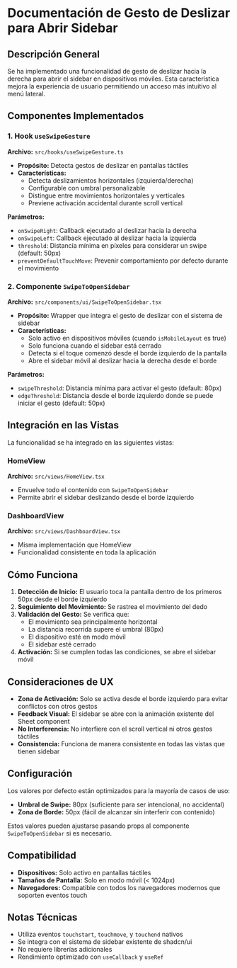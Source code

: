 # Documentación de Gesto de Deslizar para Abrir Sidebar

## Descripción General

Se ha implementado una funcionalidad de gesto de deslizar hacia la derecha para abrir el sidebar en dispositivos móviles. Esta característica mejora la experiencia de usuario permitiendo un acceso más intuitivo al menú lateral.

## Componentes Implementados

### 1. Hook `useSwipeGesture`
**Archivo:** `src/hooks/useSwipeGesture.ts`

- **Propósito:** Detecta gestos de deslizar en pantallas táctiles
- **Características:**
  - Detecta deslizamientos horizontales (izquierda/derecha)
  - Configurable con umbral personalizable
  - Distingue entre movimientos horizontales y verticales
  - Previene activación accidental durante scroll vertical

**Parámetros:**
- `onSwipeRight`: Callback ejecutado al deslizar hacia la derecha
- `onSwipeLeft`: Callback ejecutado al deslizar hacia la izquierda
- `threshold`: Distancia mínima en píxeles para considerar un swipe (default: 50px)
- `preventDefaultTouchMove`: Prevenir comportamiento por defecto durante el movimiento

### 2. Componente `SwipeToOpenSidebar`
**Archivo:** `src/components/ui/SwipeToOpenSidebar.tsx`

- **Propósito:** Wrapper que integra el gesto de deslizar con el sistema de sidebar
- **Características:**
  - Solo activo en dispositivos móviles (cuando `isMobileLayout` es true)
  - Solo funciona cuando el sidebar está cerrado
  - Detecta si el toque comenzó desde el borde izquierdo de la pantalla
  - Abre el sidebar móvil al deslizar hacia la derecha desde el borde

**Parámetros:**
- `swipeThreshold`: Distancia mínima para activar el gesto (default: 80px)
- `edgeThreshold`: Distancia desde el borde izquierdo donde se puede iniciar el gesto (default: 50px)

## Integración en las Vistas

La funcionalidad se ha integrado en las siguientes vistas:

### HomeView
**Archivo:** `src/views/HomeView.tsx`
- Envuelve todo el contenido con `SwipeToOpenSidebar`
- Permite abrir el sidebar deslizando desde el borde izquierdo

### DashboardView
**Archivo:** `src/views/DashboardView.tsx`
- Misma implementación que HomeView
- Funcionalidad consistente en toda la aplicación

## Cómo Funciona

1. **Detección de Inicio:** El usuario toca la pantalla dentro de los primeros 50px desde el borde izquierdo
2. **Seguimiento del Movimiento:** Se rastrea el movimiento del dedo
3. **Validación del Gesto:** Se verifica que:
   - El movimiento sea principalmente horizontal
   - La distancia recorrida supere el umbral (80px)
   - El dispositivo esté en modo móvil
   - El sidebar esté cerrado
4. **Activación:** Si se cumplen todas las condiciones, se abre el sidebar móvil

## Consideraciones de UX

- **Zona de Activación:** Solo se activa desde el borde izquierdo para evitar conflictos con otros gestos
- **Feedback Visual:** El sidebar se abre con la animación existente del Sheet component
- **No Interferencia:** No interfiere con el scroll vertical ni otros gestos táctiles
- **Consistencia:** Funciona de manera consistente en todas las vistas que tienen sidebar

## Configuración

Los valores por defecto están optimizados para la mayoría de casos de uso:
- **Umbral de Swipe:** 80px (suficiente para ser intencional, no accidental)
- **Zona de Borde:** 50px (fácil de alcanzar sin interferir con contenido)

Estos valores pueden ajustarse pasando props al componente `SwipeToOpenSidebar` si es necesario.

## Compatibilidad

- **Dispositivos:** Solo activo en pantallas táctiles
- **Tamaños de Pantalla:** Solo en modo móvil (< 1024px)
- **Navegadores:** Compatible con todos los navegadores modernos que soporten eventos touch

## Notas Técnicas

- Utiliza eventos `touchstart`, `touchmove`, y `touchend` nativos
- Se integra con el sistema de sidebar existente de shadcn/ui
- No requiere librerías adicionales
- Rendimiento optimizado con `useCallback` y `useRef`
